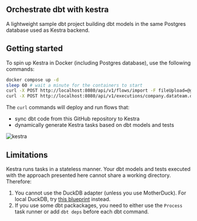 ## Orchestrate dbt with kestra
A lightweight sample dbt project building dbt models in the same Postgres database used as Kestra backend.

## Getting started

To spin up Kestra in Docker (including Postgres database), use the following commands:

```bash
docker compose up -d
sleep 60 # wait a minute for the containers to start
curl -X POST http://localhost:8080/api/v1/flows/import -F fileUpload=@generate_flow_with_dbt_dag.yaml
curl -X POST http://localhost:8080/api/v1/executions/company.datateam.dbt/generate_flow_with_dbt_dag?wait=true
```

The `curl` commands will deploy and run flows that:
- sync dbt code from this GitHub repository to Kestra 
- dynamically generate Kestra tasks based on dbt models and tests

![kestra](kestra/flow_topology.png)

## Limitations

Kestra runs tasks in a stateless manner. Your dbt models and tests executed with the approach presented here cannot share a working directory. Therefore:
1. You cannot use the DuckDB adapter (unless you use MotherDuck). For local DuckDB, try [this blueprint](https://kestra.io/blueprints/git/50-git-workflow-for-dbt-with-duckdb) instead.
2. If you use some dbt packackages, you need to either use the `Process` task runner or add `dbt deps` before each dbt command.

